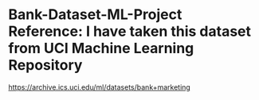 # Bank-Dataset-ML-Project Reference: I have taken this dataset from UCI Machine Learning Repository
https://archive.ics.uci.edu/ml/datasets/bank+marketing
